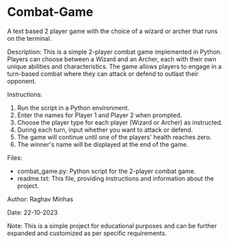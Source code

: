 # Combat-Game
A text based 2 player game with the choice of a wizard or archer that runs on the terminal.

Description:
This is a simple 2-player combat game implemented in Python. Players can choose between a Wizard and an Archer, each with their own unique abilities and characteristics. The game allows players to engage in a turn-based combat where they can attack or defend to outlast their opponent.

Instructions:
1. Run the script in a Python environment.
2. Enter the names for Player 1 and Player 2 when prompted.
3. Choose the player type for each player (Wizard or Archer) as instructed.
4. During each turn, input whether you want to attack or defend.
5. The game will continue until one of the players' health reaches zero.
6. The winner's name will be displayed at the end of the game.

Files:
- combat_game.py: Python script for the 2-player combat game.
- readme.txt: This file, providing instructions and information about the project.

Author:
Raghav Minhas

Date:
22-10-2023

Note:
This is a simple project for educational purposes and can be further expanded and customized as per specific requirements.
